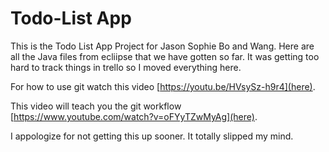 # Todo-List App
This is the Todo List App Project for Jason Sophie Bo and Wang. Here are all the Java files from ecliipse that we have gotten so far. It was getting too hard to track things in trello so I moved everything here.

For how to use git watch this video [https://youtu.be/HVsySz-h9r4](here).

This video will teach you the git workflow [https://www.youtube.com/watch?v=oFYyTZwMyAg](here).

I appologize for not getting this up sooner. It totally slipped my mind.


